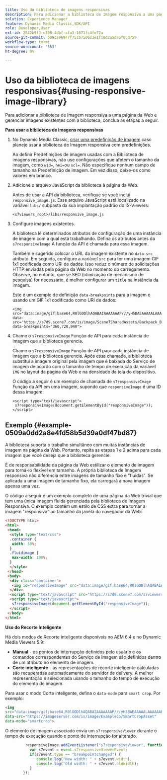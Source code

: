```yaml
---
title: Uso da biblioteca de imagens responsivas
description: Para adicionar a biblioteca de Imagem responsiva a uma página da Web e gerenciar imagens existentes com a biblioteca, conclua as etapas a seguir.
solution: Experience Manager
feature: Dynamic Media Classic,SDK/API
role: Developer,User
exl-id: 2542b9f3-c398-4dbf-afa3-1671fc4fe72a
source-git-commit: b89ca96947f751b750623e1f18d2a5d86f0cd759
workflow-type: tm+mt
source-wordcount: '553'
ht-degree: 0%

---
```


# Uso da biblioteca de imagens responsivas{#using-responsive-image-library}

Para adicionar a biblioteca de Imagem responsiva a uma página da Web e gerenciar imagens existentes com a biblioteca, conclua as etapas a seguir.

**Para usar a biblioteca de imagens responsivas**

1. No Dynamic Media Classic, [criar uma predefinição de imagem](https://experienceleague.adobe.com/docs/dynamic-media-classic/using/image-sizing/setting-image-presets.html#image-sizing) caso planeje usar a biblioteca de Imagem responsiva com predefinições.

   Ao definir Predefinições de imagem usadas com a Biblioteca de imagens responsivas, não use configurações que afetem o tamanho da imagem, como `wid=`, `hei=`ou `scl=`. Não especifique nenhum campo de tamanho na Predefinição de imagem. Em vez disso, deixe-os como valores em branco.
1. Adicione o arquivo JavaScript da biblioteca à página da Web.

   Antes de usar a API da biblioteca, verifique se você inclui `responsive_image.js`. Esse arquivo JavaScript está localizado na variável `libs/` subpasta da sua implantação padrão do IS-Viewers:

   `<s7viewers_root>/libs/responsive_image.js`
1. Configure imagens existentes.

   A biblioteca lê determinados atributos de configuração de uma instância de imagem com a qual está trabalhando. Defina os atributos antes da `s7responsiveImage` A função da API é chamada para essa imagem.

   Também é sugerido colocar o URL da imagem existente no `data-src` atributo. Em seguida, configure a variável `src` para ter uma imagem GIF 1x1 codificada como URI de dados. Isso reduz o número de solicitações HTTP enviadas pela página da Web no momento do carregamento. Observe, no entanto, que se SEO (otimização de mecanismo de pesquisa) for necessário, é melhor configurar um `title` na instância da imagem.

   Este é um exemplo de definição `data-breakpoints` para a imagem e usando um GIF 1x1 codificado como URI de dados:

   ```
   <img src="data:image/gif;base64,R0lGODlhAQABAIAAAAAAAP///yH5BAEAAAAALAAAAAABAAEAAAIBRAA7" data-src="https://s7d9.scene7.com/is/image/Scene7SharedAssets/Backpack_B" data-breakpoints="360,720,940">
   ```

1. Chame o `s7responsiveImage` Função de API para cada instância de imagem que a biblioteca gerencia.

   Chame o `s7responsiveImage` Função de API para cada instância de imagem que a biblioteca gerencia. Após essa chamada, a biblioteca substitui a imagem original pela imagem que é baixada do Serviço de imagem de acordo com o tamanho de tempo de execução da variável `IMG` no layout da página da Web e na densidade da tela do dispositivo.

   O código a seguir é um exemplo de chamada de `s7responsiveImage` Função da API em uma imagem, supondo que `responsiveImage` é uma ID dessa imagem:

   ```
   <script type="text/javascript"> 
    s7responsiveImage(document.getElementById("responsiveImage")); 
   </script>
   ```

## Exemplo {#example-0509a0dd2a8e4fd58b5d39a0df47bd87}

A biblioteca suporta o trabalho simultâneo com muitas instâncias de imagem na página da Web. Portanto, repita as etapas 1 e 2 acima para cada imagem que você deseja que a biblioteca gerencie.

É de responsabilidade da página da Web estilizar o elemento de imagem para torná-lo flexível em tamanho. A própria biblioteca de Imagem responsiva não diferencia entre imagens de tamanho fixo e &quot;fluidas&quot;. Se aplicada a uma imagem de tamanho fixo, ela carregará a nova imagem apenas uma vez.

O código a seguir é um exemplo completo de uma página da Web trivial que tem uma única imagem fluida gerenciada pela biblioteca de Imagem Responsiva. O exemplo contém um estilo de CSS extra para tornar a imagem &quot;responsiva&quot; ao tamanho da janela do navegador da Web:

```html {.line-numbers}
<!DOCTYPE html> 
<html> 
 <head> 
  <style type="text/css"> 
  .container { 
   width: 50%; 
  } 
  .fluidimage { 
   max-width: 100%; 
  } 
  </style> 
 </head> 
 <body> 
  <div class="container"> 
   <img id="responsiveImage" src="data:image/gif;base64,R0lGODlhAQABAIAAAAAAAP///yH5BAEAAAAALAAAAAABAAEAAAIBRAA7" data-src="https://s7d9.scene7.com/is/image/Scene7SharedAssets/Backpack_B" data-breakpoints="200,400,600,800" class="fluidimage"> 
  </div> 
  <script type="text/javascript" src="https://s7d9.scene7.com/s7viewers/libs/responsive_image.js"></script> 
  <script type="text/javascript"> 
   s7responsiveImage(document.getElementById("responsiveImage")); 
  </script> 
 </body> 
</html>
```

**Uso do Recorte Inteligente**

Há dois modos de Recorte inteligente disponíveis no AEM 6.4 e no Dynamic Media Viewers 5.9:

* **Manual** - os pontos de interrupção definidos pelo usuário e os comandos correspondentes do Serviço de imagem são definidos dentro de um atributo no elemento de imagem.
* **Corte inteligente** - as representações de recorte inteligente calculadas são recuperadas automaticamente do servidor de delivery. A melhor representação é selecionada usando o tamanho do tempo de execução do elemento de imagem.

Para usar o modo Corte inteligente, defina o `data-mode` para `smart crop`. Por exemplo:

```html {.line-numbers}
<img 
src="data:image/gif;base64,R0lGODlhAQABAIAAAAAAAP///yH5BAEAAAAALAAAAAABAAEAAAIBRAA7" 
data-src="https://imageserver.com/is/image/ExampleCo/SmartCropAsset" 
data-mode="smartcrop">
```

O elemento de imagem associado envia um `s7responsiveViewer` durante o tempo de execução quando o ponto de interrupção for alterado.

```javascript {.line-numbers}
         responsiveImage.addEventListener("s7responsiveViewer", function (event) { 
           var s7event = event.s7responsiveViewerEvent; 
           if(s7event.type == "breakpointchanged") { 
              console.log("New width: " + s7event.width); 
              console.log("Old width: " + s7event.oldWidth); 
           } 
        });
```
